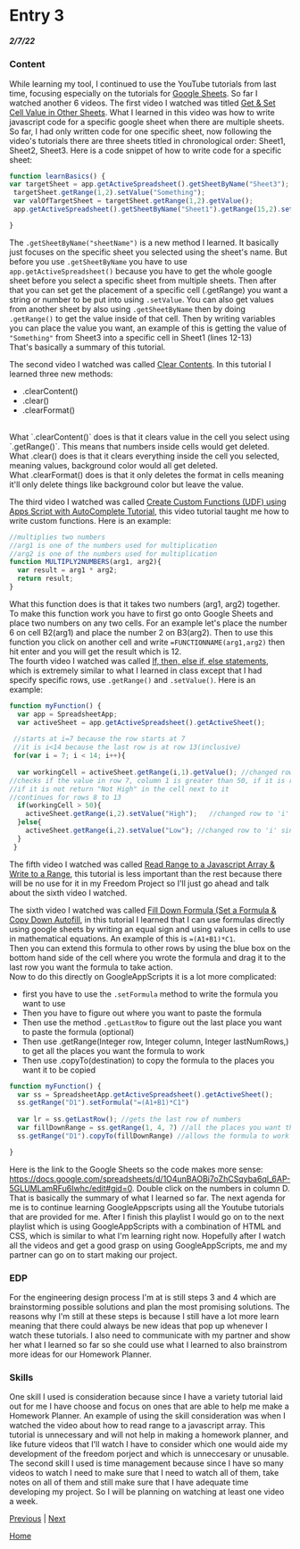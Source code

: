 # Entry 3
##### 2/7/22


### Content
While learning my tool, I continued to use the YouTube tutorials from last time, focusing especially on the tutorials for [Google Sheets](https://www.youtube.com/playlist?list=PLv9Pf9aNgemv62NNC5bXLR0CzeaIj5bcw). So far I watched another 6 videos. The first video I watched was titled [Get & Set Cell Value in Other Sheets](https://www.youtube.com/watch?v=_ulFKsrpxi8&list=PLv9Pf9aNgemv62NNC5bXLR0CzeaIj5bcw&index=3). What I learned in this video was how to write javascript code for a specific google sheet when there are multiple sheets. So far, I had only written code for one specific sheet, now following the video's tutorials there are three sheets titled in chronological order: Sheet1, Sheet2, Sheet3. Here is a code snippet of how to write code for a specific sheet:

```js
function learnBasics() {
var targetSheet = app.getActiveSpreadsheet().getSheetByName("Sheet3");
 targetSheet.getRange(1,2).setValue("Something");
 var valOfTargetSheet = targetSheet.getRange(1,2).getValue();
 app.getActiveSpreadsheet().getSheetByName("Sheet1").getRange(15,2).setValue(valOfTargetSheet);

}
```
The `.getSheetByName("sheetName")` is a new method I learned. It basically just focuses on the specific sheet you selected using the sheet's name. But before you use `.getSheetByName` you have to use `app.getActiveSpreadsheet()` because you have to get the whole google sheet before you select a specific sheet from multiple sheets. Then after that you can set get the placement of a specific cell (.getRange) you want a string or number to be put into using `.setValue`. You can also get values from another sheet by also using `.getSheetByName` then by doing `.getRange()` to get the value inside of that cell. Then by writing variables you can place the value you want, an example of this is getting the value of `"Something"` from Sheet3 into a specific cell in Sheet1 (lines 12-13) <br>
That's basically a summary of this tutorial.

The second video I watched was called [Clear Contents](https://www.youtube.com/watch?v=LiKF6Vq3P-s&list=PLv9Pf9aNgemv62NNC5bXLR0CzeaIj5bcw&index=4). In this tutorial I learned three new methods: <br>
* .clearContent()
* .clear()
* .clearFormat() <br>
<br>
What `.clearContent()` does is that it clears value in the cell you select using `.getRange()`. This means that numbers inside cells would get deleted. <br>
What .clear() does is that it clears everything inside the cell you selected, meaning values, background color would all get deleted. <br>
What .clearFormat() does is that it only deletes the format in cells meaning it'll only delete things like background color but leave the value. <br>

The third video I watched was called [Create Custom Functions (UDF) using Apps Script with AutoComplete Tutorial](https://www.youtube.com/watch?v=SUs74nwFMFY&list=PLv9Pf9aNgemv62NNC5bXLR0CzeaIj5bcw&index=5), this video tutorial taught me how to write custom functions. Here is an example: <br>
```js
//multiplies two numbers
//arg1 is one of the numbers used for multiplication
//arg2 is one of the numbers used for multiplication 
function MULTIPLY2NUMBERS(arg1, arg2){
  var result = arg1 * arg2;
  return result;
}
```
What this function does is that it takes two numbers (arg1, arg2) together. To make this function work you have to first go onto Google Sheets and place two numbers on any two cells. For an example let's place the number 6 on cell B2(arg1) and place the number 2 on B3(arg2). Then to use this function you click on another cell and write `=FUNCTIONNAME(arg1,arg2)` then hit enter and you will get the result which is 12.
<br>
The fourth video I watched was called [If, then, else if, else statements](https://www.youtube.com/watch?v=vHZAQ-QBoPY&list=PLv9Pf9aNgemv62NNC5bXLR0CzeaIj5bcw&index=6), which is extremely similar to what I learned in class except that I had specify specific rows, use `.getRange()` and `.setValue()`. Here is an example: <br>
```js
function myFunction() {
  var app = SpreadsheetApp;
  var activeSheet = app.getActiveSpreadsheet().getActiveSheet();
 
 //starts at i=7 because the row starts at 7
 //it is i<14 because the last row is at row 13(inclusive)
 for(var i = 7; i < 14; i++){
 
  var workingCell = activeSheet.getRange(i,1).getValue(); //changed row to 'i' since the row changes each time 'i' gets added
//checks if the value in row 7, column 1 is greater than 50, if it is return "High" in the cell next to it
//if it is not return "Not High" in the cell next to it
//continues for rows 8 to 13
  if(workingCell > 50){
    activeSheet.getRange(i,2).setValue("High");   //changed row to 'i' since the row changes each time 'i' gets added
  }else{
    activeSheet.getRange(i,2).setValue("Low"); //changed row to 'i' since the row changes each time 'i' gets added
  }
 }
```
The fifth video I watched was called [Read Range to a Javascript Array & Write to a Range](https://www.youtube.com/watch?v=v1nvDkDY-3g&list=PLv9Pf9aNgemv62NNC5bXLR0CzeaIj5bcw&index=7), this tutorial is less important than the rest because there will be no use for it in my Freedom Project so I'll just go ahead and talk about the sixth video I watched. <br>

The sixth video I watched was called [Fill Down Formula (Set a Formula & Copy Down Autofill](https://www.youtube.com/watch?v=cCBtsQGtzoQ&list=PLv9Pf9aNgemv62NNC5bXLR0CzeaIj5bcw&index=9), in this tutorial I learned that I can use formulas directly using google sheets by writing an equal sign and using values in cells to use in mathematical equations. An example of this is `=(A1+B1)*C1`. <br>
Then you can extend this formula to other rows by using the blue box on the bottom hand side of the cell where you wrote the formula and drag it to the last row you want the formula to take action.
<br>
Now to do this directly on GoogleAppScripts it is a lot more complicated: <br>
* first you have to use the `.setFormula` method to write the formula you want to use
* Then you have to figure out where you want to paste the formula 
* Then use the method `.getLastRow` to figure out the last place you want to paste the formula (optional)
* Then use .getRange(Integer row, Integer column, Integer lastNumRows,) to get all the places you want the formula to work
* Then use .copyTo(destination) to copy the formula to the places you want it to be copied
```js
function myFunction() {
  var ss = SpreadsheetApp.getActiveSpreadsheet().getActiveSheet();
  ss.getRange("D1").setFormula("=(A1+B1)*C1")
  
  var lr = ss.getLastRow(); //gets the last row of numbers
  var fillDownRange = ss.getRange(1, 4, 7) //all the places you want the formula to work
  ss.getRange("D1").copyTo(fillDownRange) //allows the formula to work in other cells that you specified on the line above

}
```
Here is the link to the Google Sheets so the code makes more sense: https://docs.google.com/spreadsheets/d/1O4unBAOBj7oZhCSqyba6ql_6AP-5GLUMLamRFu6Iwhc/edit#gid=0. Double click on the numbers in column D.
<br>
That is basically the summary of what I learned so far. The next agenda for me is to continue learning GoogleAppscripts using all the Youtube tutorials that are provided for me. After I finish this playlist I would go on to the next playlist which is using GoogleAppScripts with a combination of HTML and CSS, which is similar to what I'm learning right now. Hopefully after I watch all the videos and get a good grasp on using GoogleAppScripts, me and my partner can go on to start making our project. 

### EDP
For the engineering design process I'm at is still steps 3 and 4 which are brainstorming possible solutions and plan the most promising solutions. The reasons why I'm still at these steps is because I still have a lot more learn meaning that there could always be new ideas that pop up whenever I watch these tutorials. I also need to communicate with my partner and show her what I learned so far so she could use what I learned to also brainstrom more ideas for our Homework Planner.

### Skills
One skill I used is consideration because since I have a variety tutorial laid out for me I have choose and focus on ones that are able to help me make a Homework Planner. An example of using the skill consideration was when I watched the video about how to read range to a javascript array. This tutorial is unnecessary and will not help in making a homework planner, and like future videos that I'll watch I have to consider which one would aide my development of the freedom porject and which is unneccesary or unusable. The second skill I used is time management because since I have so many videos to watch I need to make sure that I need to watch all of them, take notes on all of them and still make sure that I have adequate time developing my project. So I will be planning on watching at least one video a week. 

[Previous](entry02.md) | [Next](entry04.md)

[Home](../README.md)
